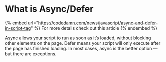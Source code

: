 # What is Async/Defer

{% embed url="https://codedamn.com/news/javascript/async-and-defer-in-script-tag" %}
For more details check out this article
{% endembed %}

Async allows your script to run as soon as it’s loaded, without blocking other elements on the page. Defer means your script will only execute after the page has finished loading. In most cases, async is the better option — but there are exceptions.
